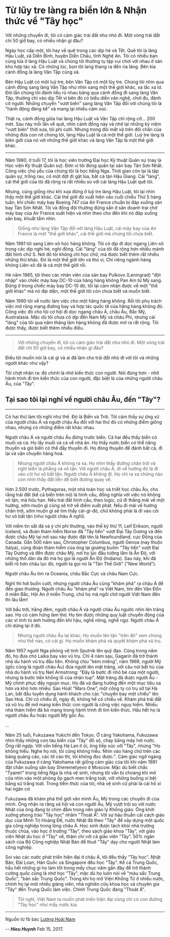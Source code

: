 # Từ lũy tre làng ra biển lớn & Nhận thức về "Tây học" 

Với những chuyến đi, tôi có cảm giác trái đất như nhỏ đi. Một vòng trái đất chỉ 50 giờ bay, có nhiều nhặn gì đâu?

Ngày học cấp một, tôi hay về quê trong các dịp hè và Tết. Quê tôi là làng Hậu Luật, xã Diễn Bình, huyện Diễn Châu, tỉnh Nghệ An. Tôi có nhiều bạn cùng lứa ở làng Hậu Luật và chúng tôi thường tụ tập vui chơi với nhau ở sân kho hợp tác xã. Có những lúc, bọn tôi lang thang ra đến rìa làng. Bên kia cánh đồng là làng Văn Tập cùng xã.

Bên Hậu Luật có một luỹ tre, bên Văn Tập có một lũy tre. Chúng tôi nhìn qua cánh đồng sang làng Văn Tập như nhìn sang một thế giới khác, xa lắc xa lơ. Đôi lần chúng tôi đánh liều rủ nhau băng qua cánh đồng đi sang làng Văn Tập, thường chỉ vào dịp Tết vì bên đó có biểu diễn văn nghệ, chơi đu, đánh cờ người. Những chuyến "vượt biên" sang làng Văn Tập đối với chúng tôi là "hành động đáng kể" và mang lại nhiều cảm xúc.
 
Thật ra, cánh đồng giữa hai làng Hậu Luật và Văn Tập chỉ rộng cỡ... 200 mét. Sau này mỗi lần về quê, nhìn cánh đồng này và nhớ lại những kỷ niệm "vượt biên" thời xưa, tôi phì cười. Nhưng trong đôi mắt và trên đôi chân của những đứa con nít chúng tôi, làng Hậu Luật là cả một thế giới. Luỹ tre làng là biên giới của nó với những thế giới khác và làng Văn Tập là một thế giới khác.
 
---
 
Năm 1980, ở tuổi 17, tôi là học viên trường Đại học Kỹ thuật Quân sự (nay là Học viện Kỹ thuật Quân sự). Đơn vị tôi đóng quân tại sân bay Tân Sơn Nhất. Công việc chủ yếu của chúng tôi là học tiếng Nga. Thời gian còn lại là tập quân sự, trồng rau, có một đợt đi gặt lúa, bắt cá tận Hậu Giang. Cái "làng", cái thế giới của tôi đã rộng ra rất nhiều so với cái làng Hậu Luật quê tôi.
 
Nhưng, cũng giống như khi xưa đứng ở luỹ tre làng Hậu Luật, tôi lại nhìn thấy một thế giới khác. Cái thế giới đó xuất hiện vào cuối chiều Thứ 5 hàng tuần, khi chiếc máy bay Boeing 747 của Air France chuẩn bị đáp xuống sân bay Tân Sơn Nhất. Tôi và đồng đội thường đứng sẵn ở sân doanh trại chờ máy bay của Air France xuất hiện và nhìn theo cho đến khi nó đáp xuống sân bay, khuất tầm nhìn.
 
>Giống như làng Văn Tập đối với làng Hậu Luật, cái máy bay của Air France là một "thế giới khác", cái thế giới mà chúng tôi chưa biết.


Năm 1981 tôi sang Liên-xô học hàng không. Tôi có dịp đi dọc ngang Liên-xô trong các dịp nghỉ hè, nghỉ đông. Cái "làng" của tôi đã rộng hơn nhiều mảnh đất hình chữ S. Nơi đó tôi không chỉ học chữ, mà được biết thêm rất nhiều những thứ khác. Đó là một thế giới lớn và thú vị. Chỉ riêng ngành hàng không Liên-xô đã là cả một thế giới rồi.
 
Hè năm 1985, tôi theo các nhân viên của sân bay Pulkovo (Leningrad) "đột nhập" vào chiếc máy bay DC-10 của hãng hàng không Pan Am từ Mỹ sang. Đứng ở trong chiếc máy bay DC-10 đó, tôi lại cảm nhận được về một "thế giới khác" mà nó đại diện, một thế giới tôi còn chưa biết và muốn biết.
 
Năm 1990 tôi về nước làm việc cho một hãng hàng không. Rồi tôi phụ trách việc mở rộng mạng đường bay và hợp tác quốc tế của hãng hàng không đó. Công việc đó cho tôi cơ hội đi dọc ngang châu Á, châu Âu, Bắc Mỹ, Australasia. Mặc dù tôi chưa có dịp đến Nam Mỹ và châu Phi, nhưng cái "làng" của tôi qua năm tháng làm hàng không đã được mở ra rất rộng. Tôi được thấy, được biết thêm nhiều điều.
 
---
 
> Với những chuyến đi, tôi có cảm giác trái đất như nhỏ đi. Một vòng trái đất chỉ 50 giờ bay, có nhiều nhặn gì đâu?
 
Điều tôi muốn nói là cái gì và ai đã làm cho trái đất nhỏ đi với tôi và những người khác như vậy?
 
Tôi chợt nhận ra: đó chính là nhờ kiến thức con người. Nói đúng hơn - nhờ hành trình đi tìm kiến thức của con người, đặc biệt là của những người châu Âu, của "Tây".

## Tại sao tôi lại nghĩ về người châu Âu, đến "Tây"?
---

Có hai thứ làm tôi nghĩ như thế. Đó là Biển và Trời. Tôi cảm thấy sự ứng xử của người châu Á và người châu Âu đối với hai thứ đó có những điểm giống nhau, nhưng có những điểm rất khác nhau.
 
Người châu Á và người châu Âu đứng trước biển. Cả hai đều thấy biển có muối và cá. Họ lấy muối và cá về nhà ăn. Họ thấy nước biển có thể nâng thuyền và gió biển có thể đẩy thuyền đi. Họ đóng thuyền để đánh bắt cá, đi lại và vận chuyển hàng hoá.
 
>Nhưng người châu Á không ra xa. Họ nhìn thấy đường chân trời và nghĩ biển là phẳng và vô tận. Với người châu Á, đi về hướng đó là đi vào cõi hư vô bất tận. Người châu Á không đi. Họ chỉ ra xa chừng nào còn nhìn thấy đất liền để biết đường quay về.
 
Hơn 2.500 trước, Pythagoras, một nhà toán học và triết học châu Âu, cho rằng trái đất (kể cả biển trên nó) là hình cầu, đồng nghĩa với việc nó không vô tận, mà hữu hạn. Nếu trái đất hình cầu, theo logic, cứ đi thẳng mãi về một hướng, sớm muộn gì cũng sẽ trở về điểm xuất phát. Nếu đi mãi về hướng chân trời, sớm muộn gì sẽ tìm thấy cái-gì-đó, chứ không phải là đi vào cõi hư vô bất tận (như người châu Á nghĩ).
 
Với niềm tin sắt đá và ý chí phi thường, vào thế kỷ thứ 11, Leif Erikson, người Iceland, và đoàn thám hiểm Norse đã "Tây tiến" vượt Đại Tây Dương và đến được châu Mỹ tại nơi sau này được đặt tên là Newfoundland, cực Đông của Canada. Gần 500 năm sau, Christopher Columbus, người Genoa (nay thuộc Italya), cùng đoàn thám hiểm của ông lại giương buồm "Tây tiến" vượt Đại Tây Dương và đến được châu Mỹ, nơi họ lúc đầu tưởng lầm là Ấn Độ, với những thổ dân da đỏ mà họ gọi là người Ấn Độ (Indians). Sau này, khi đã biết rõ hơn châu lục đó, người ta gọi nó là "Tân Thế Giới" ("New World").
 
Người châu Âu tìm ra Oceania, châu Bắc Cực và châu Nam Cực.
 
Nghĩ thì hơi buồn cười, nhưng người châu Âu cũng "khám phá" ra châu Á để đến giao thương. Người châu Âu "khám phá" ra Việt Nam, tìm đến Vân Đồn ở miền Bắc, Hội An ở miền Trung, chứ họ mà ngồi chờ người Việt Nam đến thì lâu lắm!
 
Với bầu trời, hằng đêm, người châu Á và người châu Âu ngước nhìn lên trăng sao. Họ có cảm hứng làm thơ. Họ tìm được những quy luật chuyển động của các vì tinh tú ảnh hưởng đến khí hậu, nghề nông, nghề ngư. Người châu Á chỉ dừng lại ở đó.
 
> Nhưng người châu Âu lại khác. Họ muốn lên tận "trên đó" xem chúng như thế nào, có cái gì. Họ muốn khám phá và quyết khám phá vũ trụ.
 
Năm 1957 người Nga phóng vệ tinh Sputnik lên quỹ đạo. Cũng trong năm đó, họ đưa chó Laika bay vào vũ trụ. Chỉ 4 năm sau, Gagarin đã trở thành nhà du hành vũ trụ đầu tiên. Không chịu "kém miếng", năm 1969, người Mỹ (gốc cũng là người châu Âu) đưa người lên mặt trăng, với câu nói bất hủ của nhà du hành vũ trụ Neil Armstrong: "Đây là bước đi nhỏ bé của một người, nhưng là bước tiến khổng lồ của nhân loại".  Mặt trăng đã được người Âu - Mỹ chinh phục đầy ngoạn mục. Họ đã và đang hướng đến một mục tiêu xa hơn và khó hơn nhiều: Sao Hoả! "Mars One", một công ty có trụ sở tại Hà Lan, bắt đầu tuyển dụng hành khách cho các "chuyến bay một chiều" lên Sao Hoả. Chỉ có chiều đi, ngày đi, không hề có chiều về. Khám phá trái đất và vũ trụ để mở mang kiến thức con người là công việc nguy hiểm. Nhiều nhà thám hiểm đã bỏ mạng trong hành trình đi tìm kiến thức. Hầu hết họ là người châu Âu hoặc người Mỹ gốc Âu.
 
...
 
Năm 25 tuổi, Fukuzawa Yukichi đến Tokyo. Ở cảng Yakohama, Fukuzawa nhìn thấy những con tàu biển của "Tây" đồ sộ, chạy bằng máy hơi nước. Ông rất ngợp. Với vốn tiếng Hà Lan ít ỏi, ông tiếp xúc với "Tây", nhưng "Họ không hiểu. Nghe họ nói, tôi cũng không hiểu. Nhìn vào hàng chữ trên các bảng quảng cáo, các tờ cáo thị, tôi không đọc được.". Cảm giác ngỡ ngàng của Fukuzawa ở cảng Yakohama rất giống cảm giác của tôi khi năm 1981 đặt chân xuống sân bay Sheremetyevo ở Moscow. Mặc dù biết chắc "Туалет" trong tiếng Nga là nhà vệ sinh, nhưng tôi vẫn bị choáng khi mở cửa nhìn vào một phòng ốp gạch men trắng toát, với những buồng xí bệt bằng sứ trắng toát. Trong tiềm thức của tôi, nhà vệ sinh cứ phải là cái hố xí hai ngăn cơ.
 
Fukuzawa đã khám phá thế giới văn minh Âu, Mỹ trong các chuyến đi của mình. Ông nhận ra rằng xã hội và con người Âu, Mỹ vượt trội so với nước Nhật của ông đang bị chìm đắm trong nền giáo lý Khổng giáo. Ông khởi xướng phong trào "Tây học" nhằm "Thoát Á". Với sự hậu thuẫn cải cách giáo dục của Minh Trị Hoàng Đế, nước Nhật đã theo "Tây" để xây dựng một quốc gia công nghiệp trong lòng châu Á. Học sinh được tách khỏi nhà trường thuộc chùa, vào học ở trường "Tây", theo sách giáo khoa "Tây", với giáo viên Nhật du học ở "Tây" về, thậm chí với cả giáo viên "Tây". 50% ngân sách của Bộ Công nghiệp Nhật Bản để thuê "Tây" dạy cho người Nhật làm công nghiệp.
 
Soi vào các nước phát triển hiện đại ở châu Á, tôi đều thấy "Tây học". Nhật Bản, Đài Loan, Hàn Quốc và Singapore đều học "Tây". Kể cả Trung Quốc, hầu hết những gì họ làm tốt trong mấy chục năm gần đây để trở thành cường quốc cũng là nhờ học "Tây", mặc dù họ luôn nói về "màu sắc Trung Quốc", "bản sắc Trung Quốc". Trong khi họ mở Viện Khổng Tử ở nhiều nước, chính họ lại mời nhiều giảng viên, nhà nghiên cứu khoa học và chuyên gia "Tây" đến Trung Quốc làm việc. Chính Trung Quốc đang "Thoát Á".
 
>Tôi nghĩ, Việt Nam ta muốn phát triển hiện đại cũng chỉ có con đường "Tây học" như mấy nước kia.

---
Nguồn từ fb bác [Lương Hoài Nam](https://www.facebook.com/notes/luong-hoai-nam/t%E1%BB%AB-l%C5%A9y-tre-l%C3%A0ng-ra-bi%E1%BB%83n-l%E1%BB%9Bn-nh%E1%BA%ADn-th%E1%BB%A9c-v%E1%BB%81-t%C3%A2y-h%E1%BB%8Dc/10203309876335490)

--
***Hieu Huynh*** Feb 15, 2017.